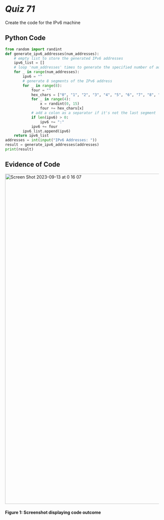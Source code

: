 
# *Quiz 71* #
Create the code for the IPv6 machine

## Python Code
```.py
from random import randint
def generate_ipv6_addresses(num_addresses):
    # empty list to store the generated IPv6 addresses
    ipv6_list = []
    # loop 'num_addresses' times to generate the specified number of addresses
    for _ in range(num_addresses):
        ipv6 = ""
        # generate 8 segments of the IPv6 address
        for _ in range(8):
            four = ""
            hex_chars = ["0", "1", "2", "3", "4", "5", "6", "7", "8", "9", "A", "B", "C", "D", "E", "F"]
            for _ in range(4):
                x = randint(0, 15)
                four += hex_chars[x]
            # add a colon as a separator if it's not the last segment
            if len(ipv6) > 0:
                ipv6 += ":"
            ipv6 += four
        ipv6_list.append(ipv6)
    return ipv6_list
addresses = int(input("IPv6 Addresses: "))
result = generate_ipv6_addresses(addresses)
print(result)
```

## Evidence of Code
<img width="1080" alt="Screen Shot 2023-09-13 at 0 16 07" src="https://github.com/maytemirabel/year-2/assets/105724334/d6b9f209-1b83-417e-9cd9-08c512cbdc4b">


#### Figure 1: Screenshot displaying code outcome
